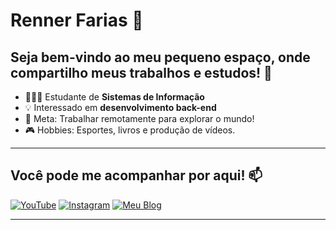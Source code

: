 # Renner Farias 👋

## Seja bem-vindo ao meu pequeno espaço, onde compartilho meus trabalhos e estudos! 🚀

- 👨🏻‍💻 Estudante de **Sistemas de Informação**  
- 💡 Interessado em **desenvolvimento back-end**  
- 🎯 Meta: Trabalhar remotamente para explorar o mundo!  
- 🎮 Hobbies: Esportes, livros e produção de vídeos.  

---

## Você pode me acompanhar por aqui! 📫

[![YouTube](https://img.shields.io/badge/YouTube-FF0000?style=for-the-badge&logo=youtube&logoColor=white)](https://youtube.com/@rennerfarias)
[![Instagram](https://img.shields.io/badge/Instagram-E4405F?style=for-the-badge&logo=instagram&logoColor=white)](https://instagram.com/rennerfarias_)
[![Meu Blog](https://img.shields.io/badge/Meu_Blog-8A2BE2?style=for-the-badge)](https://rennerfarias.github.io/Sobre-mim/)

---
